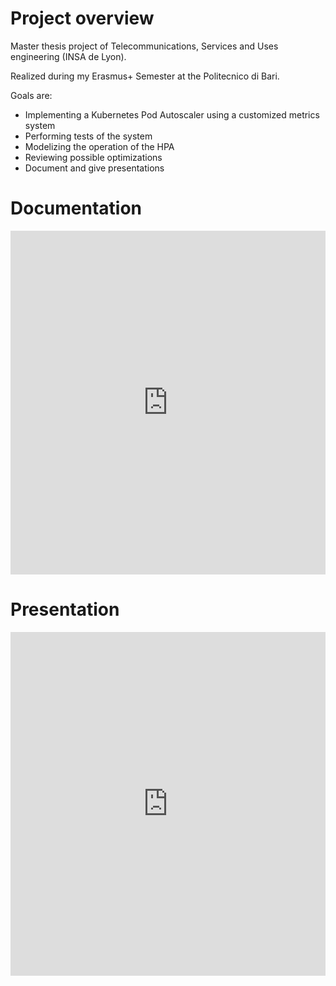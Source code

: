 # Project overview

Master thesis project of Telecommunications, Services and Uses engineering (INSA de Lyon).

Realized during my Erasmus+ Semester at the Politecnico di Bari.

Goals are:

- Implementing a Kubernetes Pod Autoscaler using a customized metrics system
- Performing tests of the system
- Modelizing the operation of the HPA
- Reviewing possible optimizations
- Document and give presentations


# Documentation

<embed src="https://gaeel.github.io/KubernetesAppAutoscaling/CLOUD-K8S-DOC-Autoscaling.pdf" type="application/pdf" width="100%" height="550px" />


# Presentation

<embed src="https://gaeel.github.io/KubernetesAppAutoscaling/CLOUD-K8S-PRS-Autoscaling.pdf" type="application/pdf" width="100%" height="550px" />
